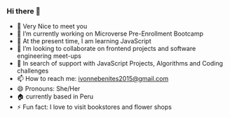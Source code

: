 ### Hi there 👋
- :butterfly: Very Nice to meet you 
- 🔭 I’m currently working on Microverse Pre-Enrollment Bootcamp
- 🌱 At the present time, I am learning JavaScript
- 👯 I’m looking to collaborate on frontend projects and software engineering meet-ups
- 🤔 In search of support with JavaScript Projects, Algorithms and Coding challenges
- 📫 How to reach me: ivonnebenites2015@gmail.com
-  😄 Pronouns: She/Her
-  :house: currently based in Peru
-  ⚡ Fun fact: I love to visit bookstores and flower shops
